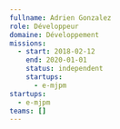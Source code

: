 ```yaml
---
fullname: Adrien Gonzalez
role: Développeur
domaine: Développement
missions:
  - start: 2018-02-12
    end: 2020-01-01
    status: independent
    startups:
      - e-mjpm
startups:
  - e-mjpm
teams: []
---
```

